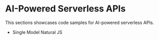 # AI-Powered Serverless APIs

This sections showcases code samples for AI-powered serverless APIs.

- Single Model Natural JS
